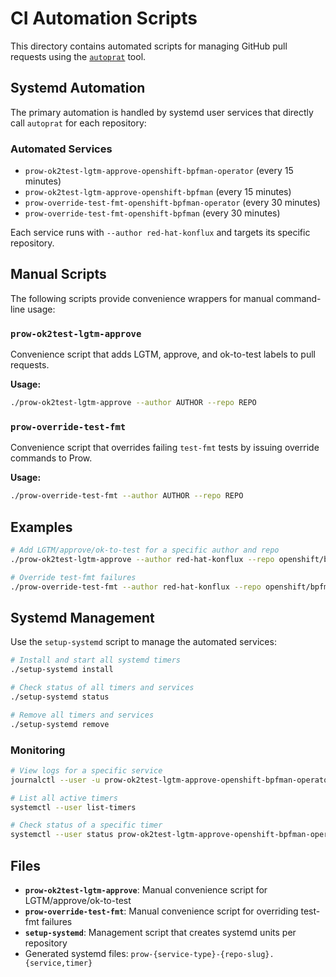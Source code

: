 # CI Automation Scripts

This directory contains automated scripts for managing GitHub pull requests using the [`autoprat`](https://github.com/frobware/autoprat) tool.

## Systemd Automation

The primary automation is handled by systemd user services that directly call `autoprat` for each repository:

### Automated Services

- `prow-ok2test-lgtm-approve-openshift-bpfman-operator` (every 15 minutes)
- `prow-ok2test-lgtm-approve-openshift-bpfman` (every 15 minutes)  
- `prow-override-test-fmt-openshift-bpfman-operator` (every 30 minutes)
- `prow-override-test-fmt-openshift-bpfman` (every 30 minutes)

Each service runs with `--author red-hat-konflux` and targets its specific repository.

## Manual Scripts

The following scripts provide convenience wrappers for manual command-line usage:

### `prow-ok2test-lgtm-approve`

Convenience script that adds LGTM, approve, and ok-to-test labels to pull requests.

**Usage:**
```bash
./prow-ok2test-lgtm-approve --author AUTHOR --repo REPO
```

### `prow-override-test-fmt`

Convenience script that overrides failing `test-fmt` tests by issuing override commands to Prow.

**Usage:**
```bash
./prow-override-test-fmt --author AUTHOR --repo REPO
```

## Examples

```bash
# Add LGTM/approve/ok-to-test for a specific author and repo
./prow-ok2test-lgtm-approve --author red-hat-konflux --repo openshift/bpfman-operator

# Override test-fmt failures
./prow-override-test-fmt --author red-hat-konflux --repo openshift/bpfman-operator
```

## Systemd Management

Use the `setup-systemd` script to manage the automated services:

```bash
# Install and start all systemd timers
./setup-systemd install

# Check status of all timers and services
./setup-systemd status

# Remove all timers and services
./setup-systemd remove
```

### Monitoring

```bash
# View logs for a specific service
journalctl --user -u prow-ok2test-lgtm-approve-openshift-bpfman-operator -f

# List all active timers
systemctl --user list-timers

# Check status of a specific timer
systemctl --user status prow-ok2test-lgtm-approve-openshift-bpfman-operator.timer
```

## Files

- **`prow-ok2test-lgtm-approve`**: Manual convenience script for LGTM/approve/ok-to-test
- **`prow-override-test-fmt`**: Manual convenience script for overriding test-fmt failures  
- **`setup-systemd`**: Management script that creates systemd units per repository
- Generated systemd files: `prow-{service-type}-{repo-slug}.{service,timer}`